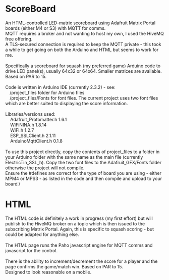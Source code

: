 # ScoreBoard
An HTML-controlled LED-matrix scoreboard using Adafruit Matrix Portal boards (either M4 or S3) with MQTT for comms.\
MQTT requires a broker and not wanting to host my own, I used the HiveMQ free offering.\
A TLS-secured connection is required to keep the MQTT private - this took a while to get going on both the Arduino and HTML but seems to work for me.\
\
Specifically a scoreboard for squash (my preferred game) Arduino code to drive LED panel(s), usually 64x32 or 64x64. Smaller matrices are available. Based on PAR to 15.\
\
Code is written in Arduino IDE (currently 2.3.2) - see:\
    &emsp;/project_files folder for Arduino files\
    &emsp;/project_files/Fonts for font files. The current project uses two font files which are better suited to displaying the score information.\
\
Libraries/versions used:\
  &nbsp;&nbsp;&nbsp;&nbsp;Adafruit_Protomatter.h    1.6.1\
  &nbsp;&nbsp;&nbsp;&nbsp;WiFiNINA.h                1.8.14\
  &nbsp;&nbsp;&nbsp;&nbsp;WiFi.h                    1.2.7\
  &nbsp;&nbsp;&nbsp;&nbsp;ESP_SSLClient.h           2.1.11\
  &nbsp;&nbsp;&nbsp;&nbsp;ArduinoMqttClient.h       0.1.8\
  \
To use this project directly, copy the contents of project_files to a folder in your Arduino folder with the same name as the main file (currently ElectricTin_SSL_h). Copy the two font files to the Adafruit_GFX/Fonts folder otherwise the project will not compile.\
Ensure the #defines are correct for the type of board you are using - either MPM4 or MPS3 - as listed in the code and then compile and upload to your board.\





#












# HTML
The HTML code is definitely a work in progress (my first effort) but will publish to the HiveMQ broker on a topic which is then issued to the subscribing Matrix Portal. Again, this is specific to squash scoring - but could be adapted for anything else.\
\
The HTML page runs the Paho javascript engine for MQTT comms and javascript for the control.\
\
There is the ability to increment/decrement the score for a player and the page confirms the game/match win. Based on PAR to 15.\
Designed to look reasonable on a mobile.
